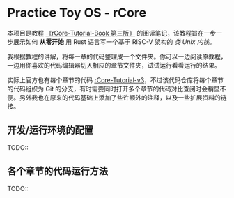 # Practice Toy OS - rCore

本项目是教程 [《rCore-Tutorial-Book 第三版》](https://rcore-os.github.io/rCore-Tutorial-Book-v3/index.html) 的阅读笔记，该教程旨在一步一步展示如何 **从零开始** 用 Rust 语言写一个基于 RISC-V 架构的 _类 Unix 内核_。

我根据教程的讲解，将每一章的代码整理成一个文件夹。你可以一边阅读原教程，一边用你喜欢的代码编辑器切入相应的章节文件夹，试试运行看看运行的结果。

实际上官方也有每个章节的代码 [rCore-Tutorial-v3](https://github.com/rcore-os/rCore-Tutorial-v3)，不过该代码仓库将每个章节的代码组织为 Git 的分支，有时需要同时打开多个章节的代码对比查阅时会稍显不便。另外我也在原来的代码基础上添加了些许额外的注释，以及一些扩展资料的链接。

## 开发/运行环境的配置

TODO::

## 各个章节的代码运行方法

TODO::
